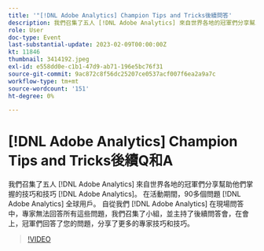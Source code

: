 ```yaml
---
title: '"[!DNL Adobe Analytics] Champion Tips and Tricks後續問答'
description: 我們召集了五人 [!DNL Adobe Analytics] 來自世界各地的冠軍們分享幫助他們掌握的技巧和技巧 [!DNL Adobe Analytics]. During the event, over 90 questions were asked by [!DNL Adobe Analytics] 全球用戶。 自從我們 [!DNL Adobe Analytics] 在現場問答中，專家無法回答所有這些問題，我們召集了小組，並主持了後續問答會，在會上，冠軍們回答了您的問題，分享了更多的專家技巧和技巧。
role: User
doc-type: Event
last-substantial-update: 2023-02-09T00:00:00Z
kt: 11846
thumbnail: 3414192.jpeg
exl-id: e558dd0e-c1b1-47d9-ab71-196e5bc76f31
source-git-commit: 9ac872c8f56dc25207ce0537acf007f6ea2a9a7c
workflow-type: tm+mt
source-wordcount: '151'
ht-degree: 0%

---
```


# [!DNL Adobe Analytics] Champion Tips and Tricks後續Q和A

我們召集了五人 [!DNL Adobe Analytics] 來自世界各地的冠軍們分享幫助他們掌握的技巧和技巧 [!DNL Adobe Analytics]。 在活動期間，90多個問題 [!DNL Adobe Analytics] 全球用戶。 自從我們 [!DNL Adobe Analytics] 在現場問答中，專家無法回答所有這些問題，我們召集了小組，並主持了後續問答會，在會上，冠軍們回答了您的問題，分享了更多的專家技巧和技巧。

>[!VIDEO](https://video.tv.adobe.com/v/3414192/?quality=12&learn=on)
